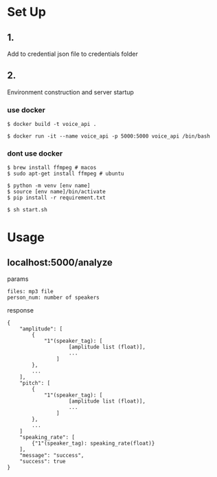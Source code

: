 # Set Up

## 1.

Add to credential json file to credentials folder

## 2.

Environment construction and server startup

### use docker

```
$ docker build -t voice_api .

$ docker run -it --name voice_api -p 5000:5000 voice_api /bin/bash
```

### dont use docker

```
$ brew install ffmpeg # macos
$ sudo apt-get install ffmpeg # ubuntu

$ python -m venv [env name]
$ source [env name]/bin/activate
$ pip install -r requirement.txt

$ sh start.sh
```

# Usage

## localhost:5000/analyze

params

```
files: mp3 file
person_num: number of speakers
```

response

```
{
    "amplitude": [
        {
            "1"(speaker_tag): [
                    [amplitude list (float)],
                    ...
                ]
        },
        ...
    ],
    "pitch": [
        {
            "1"(speaker_tag): [
                    [amplitude list (float)],
                    ...
                ]
        },
        ...
    ]
    "speaking_rate": [
        {"1"(speaker_tag): speaking_rate(float)}
    ],
    "message": "success",
    "success": true
}
```
